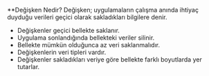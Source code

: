 **Değişken Nedir?
Değişken; uygulamaların çalışma anında ihtiyaç duyduğu verileri geçici olarak sakladıkları bilgilere denir.
- Değişkenler geçici bellekte saklanır.
- Uygulama sonlandığında bellekteki veriler silinir.
- Bellekte mümkün olduğunca az veri saklanmalıdır.
- Değişkenlerin veri tipleri vardır.
- Değişkenler sakladıkları veriye göre bellekte farklı boyutlarda yer tutarlar.

